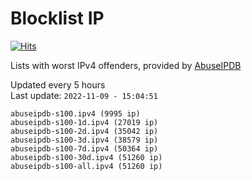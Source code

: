 # Blocklist IP

[![Hits](https://hits.seeyoufarm.com/api/count/incr/badge.svg?url=https%3A%2F%2Fgithub.com%2Fborestad%2Fblocklist-ip%2F&count_bg=%2379C83D&title_bg=%23555555&icon=&icon_color=%23E7E7E7&title=hits&edge_flat=false)](https://hits.seeyoufarm.com)

Lists with worst IPv4 offenders, provided by [AbuseIPDB](https://www.abuseipdb.com/)

<!-- FOOTER-PLACEHOLDER -->
Updated every 5 hours<br>
Last update: `2022-11-09 - 15:04:51`
```
abuseipdb-s100.ipv4 (9995 ip)
abuseipdb-s100-1d.ipv4 (27019 ip)
abuseipdb-s100-2d.ipv4 (35042 ip)
abuseipdb-s100-3d.ipv4 (38579 ip)
abuseipdb-s100-7d.ipv4 (50364 ip)
abuseipdb-s100-30d.ipv4 (51260 ip)
abuseipdb-s100-all.ipv4 (51260 ip)
```
